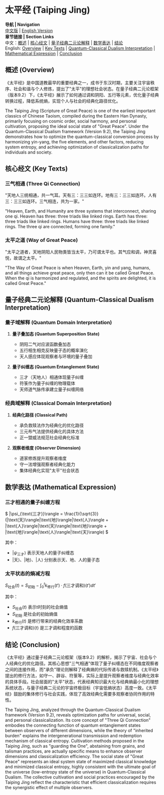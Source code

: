 # 太平经 (Taiping Jing)

**导航 | Navigation**  
[中文版](#太平经解析) | [English Version](#taiping-jing-analysis)  
**章节链接 | Section Links**  
中文：[概述](#概述-overview) | [核心经文](#核心经文-key-texts) | [量子经典二元论解释](#量子经典二元论解释-quantum-classical-dualism-interpretation) | [数学表达](#数学表达-mathematical-expression) | [结论](#结论-conclusion)  
English: [Overview](#概述-overview) | [Key Texts](#核心经文-key-texts) | [Quantum-Classical Dualism Interpretation](#量子经典二元论解释-quantum-classical-dualism-interpretation) | [Mathematical Expression](#数学表达-mathematical-expression) | [Conclusion](#结论-conclusion)

## 概述 (Overview)

《太平经》是中国道教最早的重要经典之一，成书于东汉时期，主要关注宇宙秩序、社会和谐与个人修炼，提出了"太平"的理想社会状态。在量子经典二元论框架（版本9.2）下，《太平经》展示了如何通过调和阴阳、五行等元素，优化量子经典转换过程，降低系统熵，实现个人与社会的经典化路径优化。

The Taiping Jing (Scripture of Great Peace) is one of the earliest important classics of Chinese Taoism, compiled during the Eastern Han Dynasty, primarily focusing on cosmic order, social harmony, and personal cultivation, proposing the ideal social state of "Great Peace". Under the Quantum-Classical Dualism framework (Version 9.2), the Taiping Jing demonstrates how to optimize the quantum-classical conversion process by harmonizing yin-yang, the five elements, and other factors, reducing system entropy, and achieving optimization of classicalization paths for individuals and society.

## 核心经文 (Key Texts)

### 三气相通 (Three Qi Connection)
"天地人三统相通，共一气耳。天有三：三三如连环。地有三：三三如连环。人有三：三三如连环。三气相连，共为一家。"

"Heaven, Earth, and Humanity are three systems that interconnect, sharing one qi. Heaven has three: three triads like linked rings. Earth has three: three triads like linked rings. Humans have three: three triads like linked rings. The three qi are connected, forming one family."

### 太平之道 (Way of Great Peace)
"太平之道者，天地阴阳人民物类皆当太平，乃可谓太平也。其气应和调，神灵喜悦，故谓之太平。"

"The Way of Great Peace is when Heaven, Earth, yin and yang, humans, and all things achieve great peace, only then can it be called Great Peace. When the qi is harmonized and regulated, and the spirits are delighted, it is called Great Peace."

## 量子经典二元论解释 (Quantum-Classical Dualism Interpretation)

### 量子域解释 (Quantum Domain Interpretation)
1. **量子叠加态 (Quantum Superposition State)**
   - 阴阳二气对应波函数叠加态
   - 五行相生相克反映量子态的概率演化
   - 天人感应体现观察者与环境的量子叠加

2. **量子纠缠态 (Quantum Entanglement State)**
   - 三才（天地人）相通体现量子纠缠
   - 符箓作为量子纠缠的物理载体
   - 天师道气脉传承建立量子纠缠网络

### 经典域解释 (Classical Domain Interpretation)
1. **经典化路径 (Classical Path)**
   - 承负救赎法作为经典化的优化路径
   - 三元布气法提供经典化的具体方法
   - 正一盟威法规范社会经典化标准

2. **观察者维度 (Observer Dimension)**
   - 道家修炼提升观察者维度
   - 守一法增强观察者经典化能力
   - 集体经典化实现"太平"社会状态

## 数学表达 (Mathematical Expression)

### 三才相通的量子纠缠方程
$`
|\psi_{\text{三才}}\rangle = \frac{1}{\sqrt{3}}(|\text{天}\rangle|\text{地}\rangle|\text{人}\rangle + |\text{人}\rangle|\text{天}\rangle|\text{地}\rangle + |\text{地}\rangle|\text{人}\rangle|\text{天}\rangle)
`$

其中：
- $`|\psi_{\text{三才}}\rangle`$ 表示天地人的量子纠缠态
- $`|\text{天}\rangle`$、$`|\text{地}\rangle`$、$`|\text{人}\rangle`$ 分别表示天、地、人的量子态

### 太平状态的熵减方程
$`
S_{\text{社会}}(t) = S_{\text{初始}} - \int_{0}^{t} k_{\text{修行}}(t')\cdot f(\text{三才调和})(t') dt'
`$

其中：
- $`S_{\text{社会}}(t)`$ 表示t时刻的社会熵值
- $`S_{\text{初始}}`$ 是社会的初始熵值
- $`k_{\text{修行}}(t)`$ 是修行带来的经典化效率系数
- $`f(\text{三才调和})(t)`$ 是三才调和程度的函数

## 结论 (Conclusion)

《太平经》通过量子经典二元论框架（版本9.2）的解析，揭示了宇宙、社会与个人经典化的优化路径。其核心思想"三气相通"体现了量子纠缠态在不同维度观察者之间的连接作用，而"承负"理论则解释了经典熵的代际传递与救赎机制。《太平经》提出的修行方法，如守一、辟谷、符箓等，实际上是提升观察者维度与经典化效率的具体手段。社会层面的"太平"状态，代表经典知识最大化与经典熵最小化的理想系统状态，与量子经典二元论的宇宙终极目标（宇宙低熵状态）高度一致。《太平经》鼓励的集体修行与社会实践，体现了高效经典化需要多观察者协同作用的特性。

The Taiping Jing, analyzed through the Quantum-Classical Dualism framework (Version 9.2), reveals optimization paths for universal, social, and personal classicalization. Its core concept of "Three Qi Connection" embodies the connecting function of quantum entanglement states between observers of different dimensions, while the theory of "inherited burden" explains the intergenerational transmission and redemption mechanism of classical entropy. Cultivation methods proposed in the Taiping Jing, such as "guarding the One", abstaining from grains, and talisman practices, are actually specific means to enhance observer dimensions and classicalization efficiency. The social state of "Great Peace" represents an ideal system state of maximized classical knowledge and minimized classical entropy, highly consistent with the ultimate goal of the universe (low-entropy state of the universe) in Quantum-Classical Dualism. The collective cultivation and social practices encouraged by the Taiping Jing reflect the characteristic that efficient classicalization requires the synergistic effect of multiple observers. 